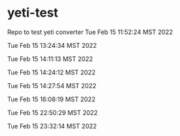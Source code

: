 # yeti-test
Repo to test yeti converter
Tue Feb 15 11:52:24 MST 2022

Tue Feb 15 13:24:34 MST 2022

Tue Feb 15 14:11:13 MST 2022

Tue Feb 15 14:24:12 MST 2022

Tue Feb 15 14:27:54 MST 2022

Tue Feb 15 16:08:19 MST 2022

Tue Feb 15 22:50:29 MST 2022

Tue Feb 15 23:32:14 MST 2022

